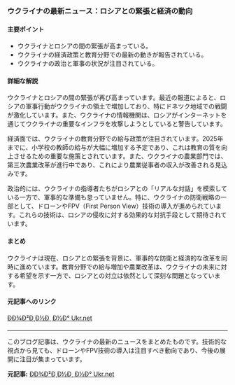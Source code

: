 ### ウクライナの最新ニュース：ロシアとの緊張と経済の動向

#### 主要ポイント
- ウクライナとロシアの間の緊張が高まっている。
- ウクライナの経済政策と教育分野での最新の動きが報告されている。
- ウクライナの政治と軍事の状況が注目されている。

#### 詳細な解説

ウクライナとロシアの間の緊張が再び高まっています。最近の報道によると、ロシアの軍事行動がウクライナの領土で増加しており、特にドネツク地域での戦闘が激化しています。また、ウクライナの情報機関は、ロシアがインターネットを通じてウクライナの重要なインフラを攻撃しようとしていると警告しています。

経済面では、ウクライナの教育分野での給与政策が注目されています。2025年までに、小学校の教師の給与が大幅に増加する予定であり、これは教育の質を向上させるための重要な施策とされています。また、ウクライナの農業部門では、第三次農業改革が進行中であり、これにより農業従事者の収入が改善される見込みです。

政治的には、ウクライナの指導者たちがロシアとの「リアルな対話」を模索している一方で、軍事的な準備も怠っていません。特に、ウクライナの防衛戦略の一部として、ドローンやFPV（First Person View）技術の導入が進められています。これらの技術は、ロシアの侵攻に対する効果的な対抗手段として期待されています。

#### まとめ

ウクライナは現在、ロシアとの緊張を背景に、軍事的な防衛と経済的な改革を同時に進めています。教育分野での給与増加や農業改革は、ウクライナの未来に対する希望を示す一方で、ロシアとの対立は依然として深刻な問題となっています。

#### 元記事へのリンク
[ÐÐ¾Ð²Ð¸Ð½Ð¸ Ð½Ð° Ukr.net](https://www.ukr.net/news/)

---

このブログ記事は、ウクライナの最新のニュースをまとめたものです。技術的な視点から見ても、ドローンやFPV技術の導入は注目すべき動向であり、今後の展開に注目が集まっています。

**元記事:** [ÐÐ¾Ð²Ð¸Ð½Ð¸ Ð½Ð° Ukr.net](https://www.ukr.net/news/details/technologies/111275273.html)